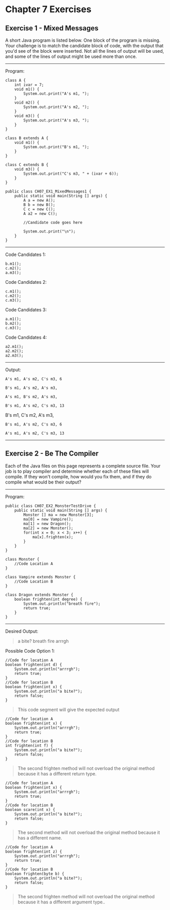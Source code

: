 Chapter 7 Exercises
===================

Exercise 1 - Mixed Messages
---------------------------

A short Java program is listed below.  One block of the program is missing.  Your challenge is to match the candidate block of code, with the output that you'd see of the block were inserted.  Not all the lines of output will be used, and some of the lines of output might be used more than once.

- - -

Program:

<!-- language: java -->

    class A {
	    int ivar = 7;
	    void m1() {
		    System.out.print("A's m1, ");
	    }
	    void m2() {
		    System.out.print("A's m2, ");
	    }
	    void m3() {
		    System.out.print("A's m3, ");
	    }
    }
    
    class B extends A {
	    void m1() {
		    System.out.print("B's m1, ");
	    }
    }
    
    class C extends B {
	    void m3() {
		    System.out.print("C's m3, " + (ivar + 6));
	    }
    }
    
    public class CH07_EX1_MixedMessages1 {
	    public static void main(String [] args) {
		    A a = new A();
		    B b = new B();
		    C c = new C();
		    A a2 = new C();
    
		    //Candidate code goes here
    
		    System.out.print("\n");
	    }
    }

- - -

Code Candidates 1:

<!-- language: java -->

    b.m1();
    c.m2();
    a.m3();

Code Candidates 2:

<!-- language: java -->

    c.m1();
    c.m2();
    c.m3();

Code Candidates 3:

<!-- language: java -->

    a.m1();
    b.m2();
    c.m3();

Code Candidates 4:

<!-- language: java -->

    a2.m1();
    a2.m2();
    a2.m3();

- - -

Output:

<!-- language: java -->

    A's m1, A's m2, C's m3, 6

<!-- language: java -->

    B's m1, A's m2, A's m3,

<!-- language: java -->

    A's m1, B's m2, A's m3,

<!-- language: java -->

    B's m1, A's m2, C's m3, 13

<!-- language: java -->

   B's m1, C's m2, A's m3,

<!-- language: java -->

    B's m1, A's m2, C's m3, 6

<!-- language: java -->

    A's m1, A's m2, C's m3, 13

- - -

Exercise 2 - Be The Compiler
----------------------------

Each of the Java files on this page represents a complete source file.  Your job is to play compiler and determine whether each of these files will compile.  If they won't compile, how would you fix them, and if they do compile what would be their output?

- - -

Program:

<!-- language: java -->

    public class CH07_EX2_MonsterTestDrive {
	    public static void main(String [] args) {
		    Monster [] ma = new Monster[3];
		    ma[0] = new Vampire();
		    ma[1] = new Dragon();
		    ma[2] = new Monster();
		    for(int x = 0; x < 3; x++) {
			    ma[x].frighten(x);
		    }
	    }
    }
    
    class Monster {
	    //Code Location A
    }
    
    class Vampire extends Monster {
	    //Code Location B
    }
    
    class Dragon extends Monster {
	    boolean frighten(int degree) {
		    System.out.println("breath fire");
		    return true;
	    }
    }

- - -

Desired Output:

>a bite?
>breath fire
>arrrgh

Possible Code Option 1:

<!-- language: java -->

    //Code for location A
    boolean frighten(int d) {
	    System.out.println("arrrgh");
	    return true;
    }
    //Code for location B
    boolean frighten(int x) {
	    System.out.println("a bite?");
	    return false;
    }

>This code segment will give the expected output

<!-- language: java -->

    //Code for location A
    boolean frighten(int x) {
	    System.out.println("arrrgh");
	    return true;
    }
    //Code for location B
    int frighten(int f) {
	    System.out.println("a bite?");
	    return false;
    }

>The second frighten method will not overload the original method because it has a different return type.

<!-- language: java -->

    //Code for location A
    boolean frighten(int x) {
	    System.out.println("arrrgh");
	    return true;
    }
    //Code for location B
    boolean scare(int x) {
	    System.out.println("a bite?");
	    return false;
    }

>The second method will not overload the original method because it has a different name. 

<!-- language: java -->

    //Code for location A
    boolean frighten(int z) {
	    System.out.println("arrrgh");
	    return true;
    }
    //Code for location B
    boolean frighten(byte b) {
	    System.out.println("a bite?");
	    return false;
    }

>The second frighten method will not overload the original method because it has a different argument type.. 
